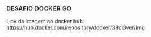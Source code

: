 ### DESAFIO DOCKER GO

Link da imagem no docker hub: https://hub.docker.com/repository/docker/39cl3ver/img

